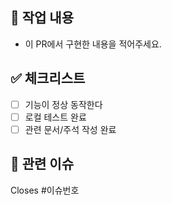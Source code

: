 ## 📌 작업 내용

- 이 PR에서 구현한 내용을 적어주세요.

## ✅ 체크리스트

- [ ] 기능이 정상 동작한다
- [ ] 로컬 테스트 완료
- [ ] 관련 문서/주석 작성 완료

## 🔗 관련 이슈

Closes #이슈번호
